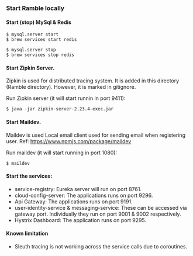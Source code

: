 ### Start Ramble locally

#### Start (stop) MySql & Redis

```
$ mysql.server start
$ brew services start redis

$ mysql.server stop
$ brew services stop redis
```

#### Start Zipkin Server. 
Zipkin is used for distributed tracing system. It is added in this directory (Ramble directory).
However, it is marked in gitignore.

Run Zipkin server (it will start runnin in port 9411):
```
$ java -jar zipkin-server-2.23.4-exec.jar
```

#### Start Maildev.
Maildev is used Local email client used for sending email when registering user. Ref: https://www.npmjs.com/package/maildev

Run maildev (it will start running in port 1080):
```
$ maildev
```

#### Start the services:

- service-registry: Eureka server will run on port 8761.
- cloud-config-server: The applications runs on port 9296.
- Api Gateway: The applications runs on port 9191.
- user-identity-service & messaging-service: These can be accessed via gateway port. Individually they run on port 9001 & 9002 respectively. 
- Hystrix Dashboard: The application runs on port 9295.

#### Known limitation

- Sleuth tracing is not working across the service calls due to coroutines.
